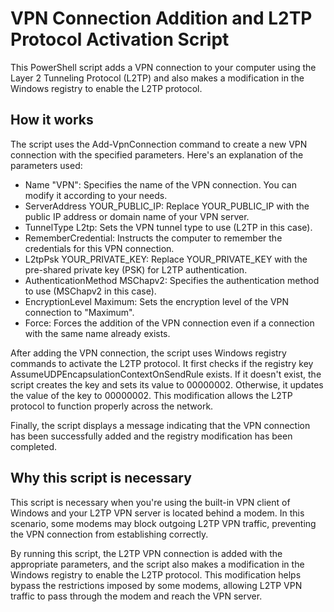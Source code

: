 # VPN Connection Addition and L2TP Protocol Activation Script
This PowerShell script adds a VPN connection to your computer using the Layer 2 Tunneling Protocol (L2TP) and also makes a modification in the Windows registry to enable the L2TP protocol.
 
 
## How it works
The script uses the Add-VpnConnection command to create a new VPN connection with the specified parameters. Here's an explanation of the parameters used:
 
 
-  Name "VPN": Specifies the name of the VPN connection. You can modify it according to your needs.
-  ServerAddress YOUR_PUBLIC_IP: Replace YOUR_PUBLIC_IP with the public IP address or domain name of your VPN server.
-  TunnelType L2tp: Sets the VPN tunnel type to use (L2TP in this case).
-  RememberCredential: Instructs the computer to remember the credentials for this VPN connection.
-  L2tpPsk YOUR_PRIVATE_KEY: Replace YOUR_PRIVATE_KEY with the pre-shared private key (PSK) for L2TP authentication.
-  AuthenticationMethod MSChapv2: Specifies the authentication method to use (MSChapv2 in this case).
-  EncryptionLevel Maximum: Sets the encryption level of the VPN connection to "Maximum".
-  Force: Forces the addition of the VPN connection even if a connection with the same name already exists.
 
 
After adding the VPN connection, the script uses Windows registry commands to activate the L2TP protocol. It first checks if the registry key AssumeUDPEncapsulationContextOnSendRule exists.
If it doesn't exist, the script creates the key and sets its value to 00000002.
Otherwise, it updates the value of the key to 00000002.
This modification allows the L2TP protocol to function properly across the network.
 
 
Finally, the script displays a message indicating that the VPN connection has been successfully added and the registry modification has been completed.
 
 
## Why this script is necessary
This script is necessary when you're using the built-in VPN client of Windows and your L2TP VPN server is located behind a modem.
In this scenario, some modems may block outgoing L2TP VPN traffic, preventing the VPN connection from establishing correctly.
 
 
By running this script, the L2TP VPN connection is added with the appropriate parameters, and the script also makes a modification in the Windows registry to enable the L2TP protocol.
This modification helps bypass the restrictions imposed by some modems, allowing L2TP VPN traffic to pass through the modem and reach the VPN server.
